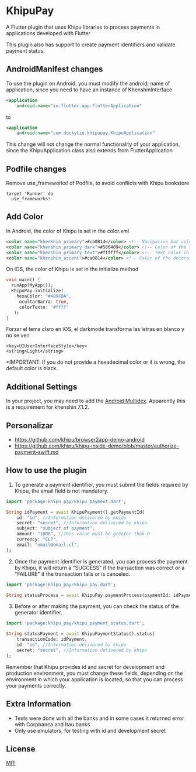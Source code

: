 # KhipuPay

A Flutter plugin that uses Khipu libraries to process payments in applications developed with Flutter

This plugin also has support to create payment identifiers and validate payment status.

## AndroidManifest changes

To use the plugin on Android, you must modify the android: name of application, since you need to have an instance of KhenshinInterface

```xml
<application
    android:name="io.flutter.app.FlutterApplication"
```

to

```xml
<application
    android:name="com.duckytie.khipupay.KhipuApplication"
```

This change will not change the normal functionality of your application, since the KhipuApplication class also extends from FlutterApplication

## Podfile changes

Remove use_frameworks! of Podfile, to avoid conflicts with Khipu bookstore

```
target 'Runner' do
  use_frameworks!
```

## Add Color

In Android, the color of Khipu is set in the color.xml
```xml
<color name="khenshin_primary">#ca0814</color> <!-- Navigation bar color and main button -->
<color name="khenshin_primary_dark">#580409</color> <!-- Color of the top status bar -->
<color name="khenshin_primary_text">#ffffff</color> <!-- Text color in the navigation bar -->
<color name="khenshin_accent">#ca0814</color> <!-- Color of the decorations, for example progress bars -->
```

On iOS, the color of Khipu is set in the initialize method

```dart
void main() {
  runApp(MyApp());
  KhipuPay.initialize(
    hexaColor: "#489FDA",
     ocultarBarra: true,
     colorTexto: "#ffff"
   );
}
```
Forzar el tema claro en iOS, el darkmode transforma las letras en blanco y no se ven
```
<key>UIUserInterfaceStyle</key>
<string>Light</string>
```

*IMPORTANT: If you do not provide a hexadecimal color or it is wrong, the default color is black.

## Additional Settings

In your project, you may need to add the [Android Multidex]. Apparently this is a requirement for khenshin 7.1.2.

## Personalizar
- https://github.com/khipu/browser2app-demo-android
- https://github.com/khipu/khipu-inside-demo/blob/master/authorize-payment-swift.md

## How to use the plugin

1. To generate a payment identifier, you must submit the fields required by Khipu, the email field is not mandatory.

```dart
import 'package:khipu_pay/khipu_payment.dart';

String idPayment = await KhipuPayment().getPaymentId(
    id: "id", //Information delivered by khipu
    secret: "secret", //Information delivered by khipu
    subject: "subject of payment",
    amount: "1000", //This value must be greater than 0
    currency: "CLP",
    email: "email@email.cl",
);
```

2. Once the payment identifier is generated, you can process the payment by Khipu, it will return a "SUCCESS" if the transaction was correct or a "FAILURE" if the transaction fails or is canceled.

```dart
import 'package:khipu_pay/khipu_pay.dart';

String statusProcess = await KhipuPay.paymentProcess(paymentId: idPayment);
```

3. Before or after making the payment, you can check the status of the generator identifier.

```dart
import 'package:khipu_pay/khipu_payment_status.dart';

String statusPayment = await KhipuPaymentStatus().status(
    transactionCode: idPayment,
    id: "id", //Information delivered by khipu
    secret: "secret", //Information delivered by khipu
);
```

Remember that Khipu provides id and secret for development and production environment, you must change these fields, depending on the environment in which your application is located, so that you can process your payments correctly.

## Extra Information

  - Tests were done with all the banks and in some cases it returned error with Corpbanca and Itau banks.
  - Only use emulators, for testing with id and development secret


## License
[MIT](https://choosealicense.com/licenses/mit/)

[android multidex]: <https://developer.android.com/studio/build/multidex>
